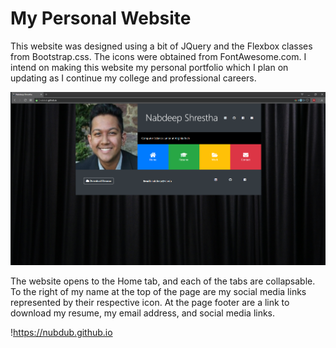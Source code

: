 # My Personal Website

This website was designed using a bit of JQuery and the Flexbox classes from Bootstrap.css. The icons were obtained from FontAwesome.com. I intend on making this website my personal portfolio which I plan on updating as I continue my college and professional careers.


![Alt website preview](img/screenshot.PNG)

The website opens to the Home tab, and each of the tabs are collapsable. To the right of my name at the top of the page are my social media links represented by their respective icon. At the page footer are a link to download my resume, my email address, and social media links.

!https://nubdub.github.io
